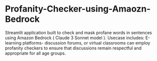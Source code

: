 # Profanity-Checker-using-Amaozn-Bedrock
Streamlit application built to check and mask profane words in sentences using Amazon Bedrock ( Claude 3 Sonnet model ). Usecase includes: E-learning platforms- discussion forums, or virtual classrooms can employ profanity checkers to ensure that discussions remain respectful and appropriate for all age groups. 

